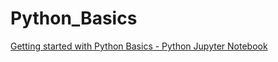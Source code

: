 # Python_Basics
[Getting started with Python Basics - Python Jupyter Notebook](https://htmlpreview.github.io/?https://raw.githubusercontent.com/amrrs/Python_Basics/master/Getting%20started%20with%20Python%20basics.html)
